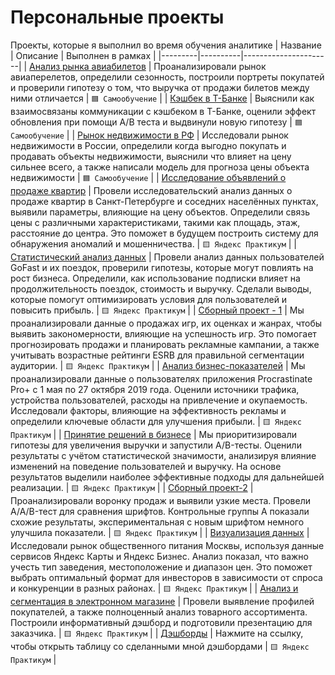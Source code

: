 # Персональные проекты
Проекты, которые я выполнил во время обучения аналитике
| Название | Описание | Выполнен в рамках |
|---------|----------|----------------------|
| [Анализ рынка авиабилетов](https://github.com/Swagozavr/Personal-Projects/blob/main/%D0%90%D0%BD%D0%B0%D0%BB%D0%B8%D0%B7%20%D0%BF%D1%80%D0%BE%D0%B4%D0%B0%D0%B6%20%D0%B0%D0%B2%D0%B8%D0%B0%D0%B1%D0%B8%D0%BB%D0%B5%D1%82%D0%BE%D0%B2/PlaneTicketsAnalysis.ipynb) | Проанализировали рынок авиаперелетов, определили сезонность, построили портреты покупатей и проверили гипотезу о том, что выручка от продажи билетов между ними отличается | `🟦 Самообучение` |
| [Кэшбек в Т-Банке](https://github.com/Swagozavr/Personal-Projects/blob/main/%D0%90%D0%BD%D0%B0%D0%BB%D0%B8%D0%B7%20%D0%BA%D1%8D%D1%88%D0%B1%D0%B5%D0%BA%D0%B0%20%D0%B2%20%D0%A2-%D0%91%D0%B0%D0%BD%D0%BA%D0%B5/tbankcase.ipynb) | Выяснили как взаимосвязаны коммуникации с кэшбеком в Т-Банке, оценили эффект обновления при помощи A/B теста и выдвинули новую гипотезу | `🟦 Самообучение` |
| [Рынок недвижимости в РФ]() | Исследовали рынок недвижимости в России, определили когда выгодно покупать и продавать объекты недвижимости, выяснили что влияет на цену сильнее всего, а также написали модель для прогноза цены объекта недвижимости | `🟦 Самообучение` |
| [Исследование объявлений о продаже квартир](https://github.com/Swagozavr/Personal-Projects/blob/main/1.%20%D0%98%D1%81%D1%81%D0%BB%D0%B5%D0%B4%D0%BE%D0%B2%D0%B0%D1%82%D0%B5%D0%BB%D1%8C%D1%81%D0%BA%D0%B8%D0%B9%20%D0%B0%D0%BD%D0%B0%D0%BB%D0%B8%D0%B7%20%D0%B4%D0%B0%D0%BD%D0%BD%D1%8B%D1%85/01DataResearchProject.ipynb) | Провели исследовательский анализ данных о продаже квартир в Санкт-Петербурге и соседних населённых пунктах, выявили параметры, влияющие на цену объектов. Определили связь цены с различными характеристиками, такими как площадь, этаж, расстояние до центра. Это поможет в будущем построить систему для обнаружения аномалий и мошенничества. | `🟨 Яндекс Практикум` |
| [Статистический анализ данных](https://github.com/Swagozavr/Personal-Projects/blob/main/2.%20%D0%A1%D1%82%D0%B0%D1%82%D0%B8%D1%81%D1%82%D0%B8%D1%87%D0%B5%D1%81%D0%BA%D0%B8%D0%B9%20%D0%B0%D0%BD%D0%B0%D0%BB%D0%B8%D0%B7%20%D0%B4%D0%B0%D0%BD%D0%BD%D1%8B%D1%85/02StstAnalysis%2B.ipynb) | Провели анализ данных пользователей GoFast и их поездок, проверили гипотезы, которые могут повлиять на рост бизнеса. Определили, как использование подписки влияет на продолжительность поездок, стоимость и выручку. Сделали выводы, которые помогут оптимизировать условия для пользователей и повысить прибыль. | `🟨 Яндекс Практикум` |
| [Сборный проект - 1](https://github.com/Swagozavr/Personal-Projects/blob/main/3.%20%D0%A1%D0%B1%D0%BE%D1%80%D0%BD%D1%8B%D0%B9%20%D0%BF%D1%80%D0%BE%D0%B5%D0%BA%D1%82/03ComperhensiveProject.ipynb) | Мы проанализировали данные о продажах игр, их оценках и жанрах, чтобы выявить закономерности, влияющие на успешность игр. Это помогает прогнозировать продажи и планировать рекламные кампании, а также учитывать возрастные рейтинги ESRB для правильной сегментации аудитории. | `🟨 Яндекс Практикум` |
| [Анализ бизнес-показателей](https://github.com/Swagozavr/Personal-Projects/blob/main/4.%20%D0%90%D0%BD%D0%B0%D0%BB%D0%B8%D0%B7%20%D0%B1%D0%B8%D0%B7%D0%BD%D0%B5%D1%81-%D0%BF%D0%BE%D0%BA%D0%B0%D0%B7%D0%B0%D1%82%D0%B5%D0%BB%D0%B5%D0%B9/04BusinessMetrics.ipynb) | Мы проанализировали данные о пользователях приложения Procrastinate Pro+ с 1 мая по 27 октября 2019 года. Оценили источники трафика, устройства пользователей, расходы на привлечение и окупаемость. Исследовали факторы, влияющие на эффективность рекламы и определили ключевые области для улучшения прибыли. | `🟨 Яндекс Практикум` |
| [Принятие решений в бизнесе](https://github.com/Swagozavr/Personal-Projects/blob/main/5.%20%D0%9F%D1%80%D0%B8%D0%BD%D1%8F%D1%82%D0%B8%D0%B5%20%D1%80%D0%B5%D1%88%D0%B5%D0%BD%D0%B8%D0%B9%20%D0%B2%20%D0%B1%D0%B8%D0%B7%D0%BD%D0%B5%D1%81%D0%B5/05BusinessDecisions.ipynb) | Мы приоритизировали гипотезы для увеличения выручки и запустили A/B-тесты. Оценили результаты с учётом статистической значимости, анализируя влияние изменений на поведение пользователей и выручку. На основе результатов выделили наиболее эффективные подходы для дальнейшей реализации. | `🟨 Яндекс Практикум` |
| [Сборный проект-2](https://github.com/Swagozavr/Personal-Projects/blob/main/6.%20%D0%A1%D0%B1%D0%BE%D1%80%D0%BD%D1%8B%D0%B9%20%D0%BF%D1%80%D0%BE%D0%B5%D0%BA%D1%82%202/06ComperhensiveProject2.ipynb) | Проанализировали воронку продаж и выявили узкие места. Провели A/A/B-тест для сравнения шрифтов. Контрольные группы A показали схожие результаты, экспериментальная с новым шрифтом немного улучшила показатели. | `🟨 Яндекс Практикум` |
| [Визуализация данных](https://github.com/Swagozavr/Personal-Projects/blob/main/7.%20%D0%92%D0%B8%D0%B7%D1%83%D0%B0%D0%BB%D0%B8%D0%B7%D0%B0%D1%86%D0%B8%D1%8F%20%D0%B4%D0%B0%D0%BD%D0%BD%D1%8B%D1%85/07Visualizations.ipynb) | Исследовали рынок общественного питания Москвы, используя данные сервисов Яндекс Карты и Яндекс Бизнес. Анализ показал, что важно учесть тип заведения, местоположение и диапазон цен. Это поможет выбрать оптимальный формат для инвесторов в зависимости от спроса и конкуренции в разных районах. | `🟨 Яндекс Практикум` |
| [Анализ и сегментация в электронном магазине](https://github.com/Swagozavr/Personal-Projects/blob/main/8.%20%D0%90%D0%BD%D0%B0%D0%BB%D0%B8%D0%B7%20%D0%B8%20%D1%81%D0%B5%D0%B3%D0%BC%D0%B5%D0%BD%D1%82%D0%B0%D1%86%D0%B8%D1%8F%20%D0%B8%D0%BD%D1%82%D0%B5%D1%80%D0%BD%D0%B5%D1%82-%D0%BC%D0%B0%D0%B3%D0%B0%D0%B7%D0%B8%D0%BD%D0%B0/08E-commerceAnalysis.ipynb) | Провели выявление профилей покупателей, а также полноценный анализ товарного ассортимента. Построили информативный дэшборд и подготовили презентацию для заказчика. | `🟨 Яндекс Практикум` |
| [Дэшборды](https://github.com/Swagozavr/Personal-Projects/blob/main/%D0%94%D1%8D%D1%88%D0%B1%D0%BE%D1%80%D0%B4%D1%8B/Dashboards%20Explained%20Here.md) | Нажмите на ссылку, чтобы открыть таблицу со сделанными мной дэшбордами | `🟨 Яндекс Практикум` |
